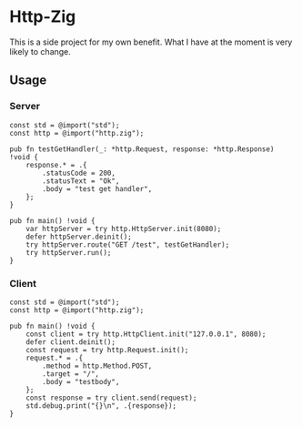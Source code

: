 # Http-Zig

This is a side project for my own benefit. What I have at the moment is very likely to change.

## Usage

### Server

```zig
const std = @import("std");
const http = @import("http.zig");

pub fn testGetHandler(_: *http.Request, response: *http.Response) !void {
    response.* = .{
        .statusCode = 200,
        .statusText = "Ok",
        .body = "test get handler",
    };
}

pub fn main() !void {
    var httpServer = try http.HttpServer.init(8080);
    defer httpServer.deinit();
    try httpServer.route("GET /test", testGetHandler);
    try httpServer.run();
}
```

### Client

```zig
const std = @import("std");
const http = @import("http.zig");

pub fn main() !void {
    const client = try http.HttpClient.init("127.0.0.1", 8080);
    defer client.deinit();
    const request = try http.Request.init();
    request.* = .{
        .method = http.Method.POST,
        .target = "/",
        .body = "testbody",
    };
    const response = try client.send(request);
    std.debug.print("{}\n", .{response});
}
```
